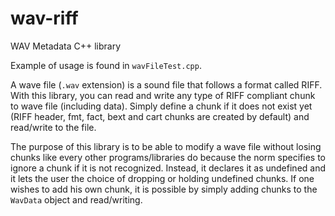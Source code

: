 # wav-riff
WAV Metadata C++ library 

Example of usage is found in `wavFileTest.cpp`.

A wave file (`.wav` extension) is a sound file that follows a format called RIFF. With this library, you can read and write any type of RIFF compliant chunk to wave file (including data). Simply define a chunk if it does not exist yet (RIFF header, fmt, fact, bext and cart chunks are created by default) and read/write to the file.

The purpose of this library is to be able to modify a wave file without losing chunks like every other programs/libraries do because the norm specifies to ignore a chunk if it is not recognized. Instead, it declares it as undefined and it lets the user the choice of dropping or holding undefined chunks. If one wishes to add his own chunk, it is possible by simply adding chunks to the `WavData` object and read/writing.
